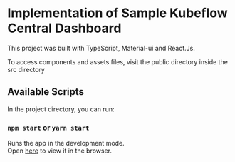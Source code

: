 # Implementation of Sample Kubeflow Central Dashboard

This project was built with TypeScript, Material-ui and React.Js.

To access components and assets files, visit the public directory inside the src directory

## Available Scripts

In the project directory, you can run:

### `npm start` or `yarn start`

Runs the app in the development mode.\
Open [here](https://kube-flow-central-dashboard.netlify.app/) to view it in the browser.

